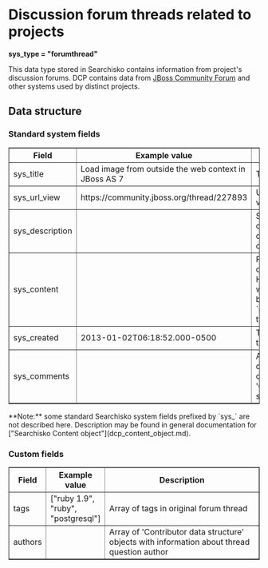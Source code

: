 Discussion forum threads related to projects
============================================

**sys\_type = "forumthread"**

This data type stored in Searchisko contains information from project's discussion forums.
DCP contains data from [JBoss Community Forum](http://community.jboss.org/threads) and other systems used by distinct projects. 

## Data structure

### Standard system fields
<table border="1">
<thead>
  <th>Field</th>
  <th>Example value</th>
  <th width="63%">Description</th>
</thead>
<tbody>
<tr><td>sys_title</td><td>Load image from outside the web context in JBoss AS 7</td><td>Thread title</td></tr>
<tr><td>sys_url_view</td><td>https://community.jboss.org/thread/227893</td><td>URL of forum thread view</td></tr>
<tr><td>sys_description</td><td></td><td>Shorted description created from forum question, containing only clear text</td></tr>
<tr><td>sys_content</td><td></td><td>Full rendered forum question. May contain HTML tags or some wiki syntax as defined by `sys_content_content-type`.</td></tr>
<tr><td>sys_created</td><td>2013-01-02T06:18:52.000-0500</td><td>Timestamp when thread was started</td></tr>
<tr><td>sys_comments</td><td></td><td>All replies to the forum question are stored as comments using 'Comment data structure'</td></tr>
</tbody>
</table>
**Note:** some standard Searchisko system fields prefixed by `sys_` are not described here. Description may be found in general documentation for ["Searchisko Content object"](dcp_content_object.md).

### Custom fields
<table border="1">
<thead>
  <th>Field</th>
  <th>Example value</th>
  <th width="63%">Description</th>
</thead>
<tbody>
<tr><td>tags</td><td>["ruby 1.9", "ruby", "postgresql"]</td><td>Array of tags in original forum thread</td></tr>
<tr><td>authors</td><td></td><td>Array of 'Contributor data structure' objects with information about thread question author</td></tr>
</tbody>
</table>
